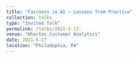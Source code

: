 ```yaml
---
title: "Fairness in AI – Lessons from Practice"
collection: talks
type: "Invited Talk"
permalink: /talks/2021-5-17- 
venue: "Wharton Customer Analytics"
date: 2021-5-17
location: "Philadephia, PA"
---
```

